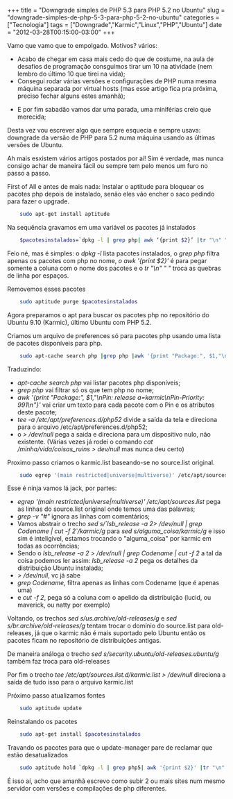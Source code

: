 +++
title = "Downgrade simples de PHP 5.3 para PHP 5.2 no Ubuntu"
slug = "downgrade-simples-de-php-5-3-para-php-5-2-no-ubuntu"
categories = ["Tecnologia"]
tags = ["Downgrade","Karmic","Linux","PHP","Ubuntu"]
date = "2012-03-28T00:15:00-03:00"
+++

Vamo que vamo que to empolgado. Motivos? vários:
 - Acabo de chegar em casa mais cedo do que de costume, na aula de desafios de
 programação consguimos tirar um 10 na atividade (nem lembro do último 10 que
tirei na vida);
 - Consegui rodar várias versões e configurações de PHP numa mesma máquina
 separada por virtual hosts (mas esse artigo fica pra próxima, preciso fechar
alguns estes amanhã);

<!--continua-->

 - E por fim sabadão vamos dar uma parada, uma miniférias creio que merecida;

Desta vez vou escrever algo que sempre esquecia e sempre usava: downgrade da
versão de PHP para 5.2 numa máquina usando as últimas versões de Ubuntu.

Ah mais esxistem vários artigos postados por aí! Sim é verdade, mas nunca
consigo achar de maneira fácil ou sempre tem pelo menos um furo no passo a
passo.

First of All e antes de mais nada: Instalar o aptitude para bloquear os pacotes
php depois de instalado, senão eles vão encher o saco pedindo para fazer o
upgrade.

~~~ bash
    sudo apt-get install aptitude
~~~

Na sequência gravamos em uma variável os pacotes já instalados

~~~ bash
    $pacotesinstalados=`dpkg -l | grep php| awk ‘{print $2}’ |tr "\n" " "`
~~~

Feio né, mas é simples: o *dpkg -l* lista pacotes instalados, o *grep php*
filtra apenas os pacotes com php no nome, *o awk '{print $2}'* é para pegar
somente a coluna com o nome dos pacotes e o *tr "\n" " "* troca as quebras de
linha por espaços.

Removemos esses pacotes

~~~ bash
    sudo aptitude purge $pacotesinstalados
~~~

Agora preparamos o apt para buscar os pacotes php no repositório do Ubuntu 9.10
(Karmic), último Ubuntu com PHP 5.2.

Criamos um arquivo de preferences só para pacotes php usando uma lista de
pacotes disponíveis para php.

~~~ bash
    sudo apt-cache search php |grep php |awk '{print "Package:", $1,"\nPin: release a=karmic\nPin-Priority: 991\n"}' |sudo tee -a /etc/apt/preferences.d/php52 > /dev/null
~~~

Traduzindo:
- *apt-cache search php* vai listar pacotes php disponíveis;
- *grep php* vai filtrar só os que tem php no nome;
- *awk '{print "Package:", $1,"\nPin: release a=karmic\nPin-Priority: 991\n"}'*
vai criar um texto para cada pacote com o Pin e os atributos deste pacote;
- *tee -a /etc/apt/preferences.d/php52* divide a saída da tela e direciona para o
arquivo /etc/apt/preferences.d/php52;
- o *> /dev/null* pega a saida e direciona para um dispositivo nulo, não
existente. (Várias vezes já rodei o comando *cat /minha/vida/coisas_ruins > dev/null* mas
nunca deu certo)

Proximo passo criamos o karmic.list baseando-se no source.list original.

~~~ bash
    sudo egrep '(main restricted|universe|multiverse)' /etc/apt/sources.list |grep -v "#"| sed s/`lsb_release -a 2> /dev/null | grep Codename | cut  -f 2`/karmic/g | sed s/us\.archive/old-releases/g | sed s/br\.archive/old-releases/g | sed s/security\.ubuntu/old-releases\.ubuntu/g | sudo tee /etc/apt/sources.list.d/karmic.list > /dev/null
~~~

Esse é ninja vamos lá jack, por partes:
- *egrep '(main restricted|universe|multiverse)' /etc/apt/sources.list* pega as
linhas do source.list original onde temos uma das palavras;
- *grep -v "#"* ignora as linhas com comentários;
- Vamos abstrair o trecho *sed s/\`lsb_release -a 2> /dev/null | grep Codename | cut  -f 2\`/karmic/g*  para
*sed s/alguma_coisa/karmic/g* e isso sim é inteligivel, estamos trocando o
"alguma_coisa" por karmic em todas as ocorrências;
- Sendo o *lsb_release -a 2 > /dev/null | grep Codename | cut  -f 2* a tal da
coisa podemos ler assim:
*lsb_release -a 2* pega os detalhes da distribuição Ubuntu instalada;
- *> /dev/null*, vc já sabe
- *grep Codename*, filtra apenas as linhas com Codename (que é apenas uma)
- e *cut  -f 2*, pega só a coluna com o apelido da distribuição (lucid, ou maverick,
ou natty por exemplo)

Voltando, os trechos *sed s/us\.archive/old-releases/g* e
*sed s/br\.archive/old-releases/g* tentam trocar o domínio do source.list para
old-releases, já que o karmic não é mais suportado pelo Ubuntu então os pacotes
ficam no repositório de distribuições antigas.

De maneira análoga o trecho  *sed s/security\.ubuntu/old-releases\.ubuntu/g*
também faz troca para old-releases

Por fim o trecho  *tee /etc/apt/sources.list.d/karmic.list > /dev/null* direciona
a saída de tudo isso para o arquivo karmic.list

Próximo passo atualizamos fontes

~~~ bash
    sudo aptitude update
~~~

Reinstalando os pacotes

~~~ bash
    sudo apt-get install $pacotesinstalados
~~~

Travando os pacotes para que o update-manager pare de reclamar que estão
desatualizados

~~~ bash
    sudo aptitude hold `dpkg -l | grep php5| awk '{print $2}' |tr "\n" " "`
~~~

É isso aí, acho que amanhã escrevo como subir 2 ou mais sites num mesmo
servidor com versões e compilações de php diferentes.
